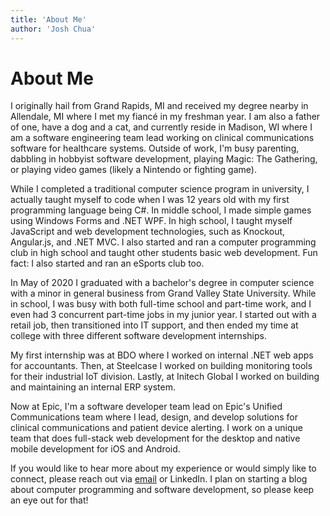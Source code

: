 ```yaml
---
title: 'About Me'
author: 'Josh Chua'
---
```

# About Me
I originally hail from Grand Rapids, MI and received my degree nearby in 
Allendale, MI where I met my fiancé in my freshman year. I am also a father of one, 
have a dog and a cat, and currently reside in Madison, WI where I am a software 
engineering team lead working on clinical communications software for healthcare
systems. Outside of work, I'm busy parenting, dabbling in hobbyist software development, 
playing Magic: The Gathering, or playing video games (likely a Nintendo or fighting game).

While I completed a traditional computer science program in university, I
actually taught myself to code when I was 12 years old with my first programming
language being C#. In middle school, I made simple games using Windows Forms and
.NET WPF. In high school, I taught myself JavaScript and web development
technologies, such as Knockout, Angular.js, and .NET MVC. I also started and ran a
computer programming club in high school and taught other students basic web
development. Fun fact: I also started and ran an eSports club too.

In May of 2020 I graduated with a bachelor's degree in computer science with 
a minor in general business from Grand Valley State University.
While in school, I was busy with both full-time school and part-time work, and I even
had 3 concurrent part-time jobs in my junior year. I started out with a retail job, 
then transitioned into IT support, and then ended my time at college with three different
software development internships.

My first internship was at BDO where I worked on internal .NET web apps for accountants. 
Then, at Steelcase I worked on building monitoring tools for their industrial IoT division. Lastly, at Initech Global I worked on building and maintaining an internal ERP system.

Now at Epic, I'm a software developer team lead on Epic's Unified Communications team where I lead, design, and develop solutions for clinical
communications and patient device alerting. I work on a unique team that does 
full-stack web development for the desktop and native mobile development for iOS and Android. 

If you would like to hear more about my experience or would simply like to connect,
please reach out via [email](mailto:joshjchua@protonmail.com) or LinkedIn. I plan on starting a blog about computer programming and software development, so please keep an eye out for that!